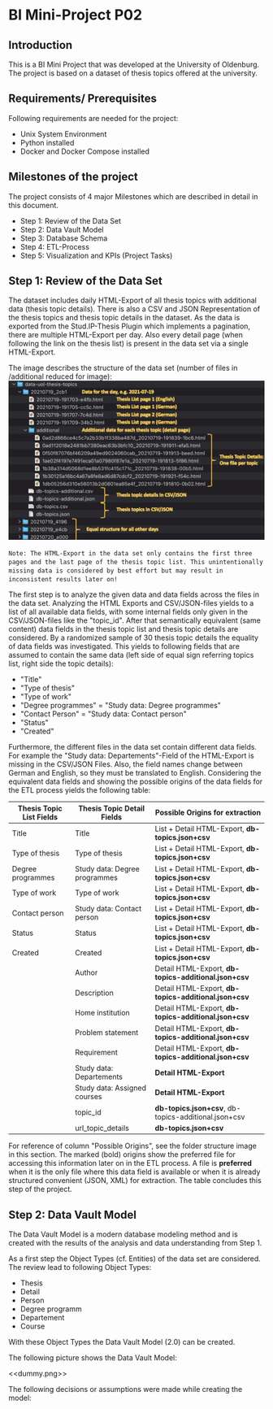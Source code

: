 # BI Mini-Project P02

## Introduction
This is a BI Mini Project that was developed at the University of Oldenburg. The project is based on a dataset of thesis topics offered at the university.

## Requirements/ Prerequisites
Following requirements are needed for the project:
* Unix System Environment
* Python installed
* Docker and Docker Compose installed

## Milestones of the project
The project consists of 4 major Milestones which are described in detail in this document.
* Step 1: Review of the Data Set
* Step 2: Data Vault Model
* Step 3: Database Schema
* Step 4: ETL-Process
* Step 5: Visualization and KPIs (Project Tasks)

## Step 1: Review of the Data Set
The dataset includes daily HTML-Export of all thesis topics with additional data (thesis topic details). There is also a CSV and JSON Representation of the thesis topics and thesis topic details in the dataset.
As the data is exported from the Stud.IP-Thesis Plugin which implements a pagination, there are multiple HTML-Export per day. Also every detail page (when following the link on the thesis list) is present in the data set via a single HTML-Export.

The image describes the structure of the data set (number of files in /additional reduced for image):
![Thesis topics data description](presentation/thesis_topics_data.png)

`Note: The HTML-Export in the data set only contains the first three pages and the last page of the thesis topic list. This unintentionally missing data is considered by best effort but may result in inconsistent results later on!`

The first step is to analyze the given data and data fields across the files in the data set.
Analyzing the HTML Exports and CSV/JSON-files yields to a list of all available data fields, with some internal fields only given in the CSV/JSON-files like the "topic_id".
After that semantically equivalent (same content) data fields in the thesis topic list and thesis topic details are considered. By a randomized sample of 30 thesis topic details the equality of data fields was investigated. This yields to following fields that are assumed to contain the same data (left side of equal sign referring topics list, right side the topic details):
* "Title"
* "Type of thesis"
* "Type of work"
* "Degree programmes" = "Study data: Degree programmes"
* "Contact Person" = "Study data: Contact person"
* "Status"
* "Created"

Furthermore, the different files in the data set contain different data fields. For example the "Study data: Departements"-Field of the HTML-Export is missing in the CSV/JSON Files. Also, the field names change between German and English, so they must be translated to English. Considering the equivalent data fields and showing the possible origins of the data fields for the ETL process yields the following table:

| Thesis Topic List Fields | Thesis Topic Detail Fields    | Possible Origins for extraction                       |
|--------------------------|-------------------------------|-------------------------------------------------------|
| Title                    | Title                         | List + Detail HTML-Export, **db-topics.json+csv**     |
| Type of thesis           | Type of thesis                | List + Detail HTML-Export, **db-topics.json+csv**     |
| Degree programmes        | Study data: Degree programmes | List + Detail HTML-Export, **db-topics.json+csv**     |  
| Type of work             | Type of work                  | List + Detail HTML-Export, **db-topics.json+csv**     |  
| Contact person           | Study data: Contact person    | List + Detail HTML-Export, **db-topics.json+csv**     |  
| Status                   | Status                        | List + Detail HTML-Export, **db-topics.json+csv**     |  
| Created                  | Created                       | List + Detail HTML-Export, **db-topics.json+csv**     |  
|                          | Author                        | Detail HTML-Export, **db-topics-additional.json+csv** |
|                          | Description                   | Detail HTML-Export, **db-topics-additional.json+csv** |
|                          | Home institution              | Detail HTML-Export, **db-topics-additional.json+csv** |
|                          | Problem statement             | Detail HTML-Export, **db-topics-additional.json+csv** |
|                          | Requirement                   | Detail HTML-Export, **db-topics-additional.json+csv** |
|                          | Study data: Departements      | **Detail HTML-Export**                                |
|                          | Study data: Assigned courses  | **Detail HTML-Export**                                |
|                          | topic_id                      | **db-topics.json+csv**, db-topics-additional.json+csv |
|                          | url_topic_details             | **db-topics.json+csv**                                |

For reference of column "Possible Origins", see the folder structure image in this section. The marked (bold) origins show the preferred file for accessing this information later on in the ETL process. A file is **preferred** when it is the only file where this data field is available or when it is already structured convenient (JSON, XML) for extraction. The table concludes this step of the project.

## Step 2: Data Vault Model
The Data Vault Model is a modern database modeling method and is created with the results of the analysis and data understanding from Step 1.

As a first step the Object Types (cf. Entities) of the data set are considered. The review lead to following Object Types:
* Thesis
* Detail
* Person
* Degree programm
* Departement
* Course

With these Object Types the Data Vault Model (2.0) can be created.

The following picture shows the Data Vault Model:

<<dummy.png>>

The following decisions or assumptions were made while creating the model:
